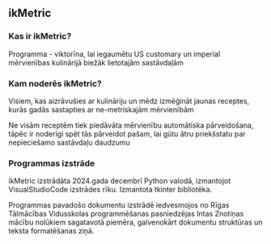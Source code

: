 ## ikMetric
### Kas ir ikMetric?
Programma - viktorīna, lai iegaumētu US customary un imperial mērvienības kulinārijā biežāk lietotajām sastāvdaļām

### Kam noderēs ikMetric? 
Visiem, kas aizrāvušies ar kulināriju un mēdz izmēģināt jaunas receptes, kurās gadās sastapties ar ne-metriskajām mērvienībām

Ne visām receptēm tiek piedāvāta mērvienību automātiska pārveidošana, tāpēc ir noderīgi spēt tās pārveidot pašam, lai gūtu ātru priekšstatu par nepieciešamo sastāvdaļu daudzumu

### Programmas izstrāde
ikMetric izstrādāta 2024.gada decembrī Python valodā, izmantojot VisualStudioCode izstrādes rīku.
Izmantota tkinter bibliotēka. 


Programmas pavadošo dokumentu izstrādē iedvesmojos no Rīgas Tālmācības Vidusskolas programmēšanas pasniedzējas Intas Znotiņas mācību nolūkiem sagatavotā piemēra, galvenokārt dokumentu struktūras un teksta formatēšanas ziņā.